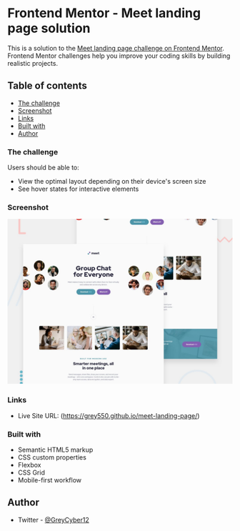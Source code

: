 # Frontend Mentor - Meet landing page solution

This is a solution to the [Meet landing page challenge on Frontend Mentor](https://www.frontendmentor.io/challenges/meet-landing-page-rbTDS6OUR). Frontend Mentor challenges help you improve your coding skills by building realistic projects. 

## Table of contents


  - [The challenge](#the-challenge)
  - [Screenshot](#screenshot)
  - [Links](#links)
  - [Built with](#built-with)
- [Author](#author)



### The challenge

Users should be able to:

- View the optimal layout depending on their device's screen size
- See hover states for interactive elements

### Screenshot

![](./preview.jpg)


### Links

- Live Site URL: (https://grey550.github.io/meet-landing-page/)


### Built with

- Semantic HTML5 markup
- CSS custom properties
- Flexbox
- CSS Grid
- Mobile-first workflow


## Author

- Twitter - [@GreyCyber12](https://www.twitter.com/greycyber12)

